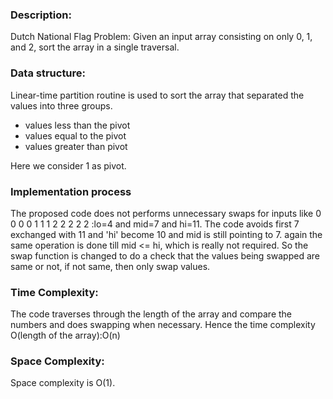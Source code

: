 ### Description:
Dutch National Flag Problem: Given an input array consisting on only 0, 1, and 2, sort the array in a single traversal.

### Data structure:
Linear-time partition routine is used to sort the array that separated the values into three groups.
* values less than the pivot
* values equal to the pivot
* values greater than pivot

Here we consider 1 as pivot.

### Implementation process
The proposed code does not performs unnecessary swaps for inputs like 0 0 0 0 1 1 1 2 2 2 2 2 :lo=4 and mid=7 and hi=11.
The code avoids first 7 exchanged with 11 and 'hi' become 10 and mid is still pointing to 7. again the same operation is done till mid <= hi, which is really not required. So the swap function is changed to do a check that the values being swapped are same or not, if not same, then only swap values.

### Time Complexity:
The code traverses through the length of the array and compare the numbers and does swapping when necessary.
Hence the time complexity O(length of the array):O(n)

### Space Complexity:
Space complexity is O(1).
